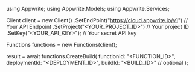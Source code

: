 using Appwrite;
using Appwrite.Models;
using Appwrite.Services;

Client client = new Client()
    .SetEndPoint("https://cloud.appwrite.io/v1") // Your API Endpoint
    .SetProject("<YOUR_PROJECT_ID>") // Your project ID
    .SetKey("<YOUR_API_KEY>"); // Your secret API key

Functions functions = new Functions(client);

 result = await functions.CreateBuild(
    functionId: "<FUNCTION_ID>",
    deploymentId: "<DEPLOYMENT_ID>",
    buildId: "<BUILD_ID>" // optional
);